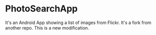 # PhotoSearchApp
It's an Android App showing a list of images from Flickr. It's a fork from another repo. This is a new modification.
